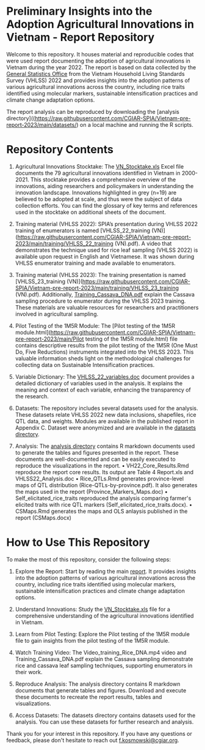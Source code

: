 # Preliminary Insights into the Adoption Agricultural Innovations in Vietnam - Report Repository

Welcome to this repository. It houses material and reproducible codes that were used report documenting the adoption of agricultural innovations in Vietnam during the year 2022. The report is based on data collected by the [General Statistics Office](https://www.gso.gov.vn/en/homepage/) from the Vietnam Household Living Standards Survey (VHLSS) 2022 and provides insights into the adoption patterns of various agricultural innovations across the country, including rice traits identified using molecular markers, sustainable intensification practices and climate change adaptation options.

The report analysis can be reproduced by downloading the [analysis directory]((https://raw.githubusercontent.com/CGIAR-SPIA/Vietnam-pre-report-2023/main/datasets/) on a local machine and running the R scripts.

# Repository Contents

1.	Agricultural Innovations Stocktake: The [VN_Stocktake.xls](https://raw.githubusercontent.com/CGIAR-SPIA/Vietnam-pre-report-2023/main/VN_Stocktake.xlsx) Excel file documents the 79 agricultural innovations identified in Vietnam in 2000-2021. This stocktake provides a comprehensive overview of the innovations, aiding researchers and policymakers in understanding the innovation landscape. Innovations highlighted in grey (n=19) are believed to be adopted at scale, and thus were the subject of data collection efforts. You can find the glossary of key terms and references used in the stocktake on additional sheets of the document.
   
2. Training material (VHLSS 2022): SPIA’s presentation during VHLSS 2022 training of enumerators is named [VHLSS_22_training (VN)](https://raw.githubusercontent.com/CGIAR-SPIA/Vietnam-pre-report-2023/main/training/VHLSS_22_training (VN).pdf). A video that demonstrates the technique used for rice leaf sampling (VHLSS 2022) is available upon request in English and Vietnamese. It was shown during VHLSS enumerator training and made available to enumerators.
   
3. Training material (VHLSS 2023): The training presentation is named [VHLSS_23_training (VN)](https://raw.githubusercontent.com/CGIAR-SPIA/Vietnam-pre-report-2023/main/training/VHLSS_23_training (VN).pdf). Additionally, [Training_Cassava_DNA.pdf](https://raw.githubusercontent.com/CGIAR-SPIA/Vietnam-pre-report-2023/main/training/Training_Cassava_DNA.pdf) explain the Cassava sampling procedure to enumerator during the VHLSS 2023 training. These materials are valuable resources for researchers and practitioners involved in agricultural sampling.
   
4. Pilot Testing of the 1M5R Module: The [Pilot testing of the 1M5R module.html](https://raw.githubusercontent.com/CGIAR-SPIA/Vietnam-pre-report-2023/main/Pilot testing of the 1M5R module.html) file contains descriptive results from the pilot testing of the 1M5R (One Must Do, Five Reductions) instruments integrated into the VHLSS 2023. This valuable information sheds light on the methodological challenges for collecting data on Sustainable Intensification practices.
   
5. Variable Dictionary: The [VHLSS_22_variables.doc](https://raw.githubusercontent.com/CGIAR-SPIA/Vietnam-pre-report-2023/main/datasets/VHLSS_22_variables.doc) document provides a detailed dictionary of variables used in the analysis. It explains the meaning and context of each variable, enhancing the transparency of the research.
   
6. Datasets: The repository includes several datasets used for the analysis. These datasets relate VHLSS 2022 new data inclusions, shapefiles, rice QTL data, and weights. Modules are available in the published report in Appendix C. Dataset were anonymized and are available in the [datasets directory](https://raw.githubusercontent.com/CGIAR-SPIA/Vietnam-pre-report-2023/main/datasets/).
    
7. Analysis: The [analysis directory](https://raw.githubusercontent.com/CGIAR-SPIA/Vietnam-pre-report-2023/main/analysis/) contains R markdown documents used to generate the tables and figures presented in the report. These documents are well-documented and can be easily executed to reproduce the visualizations in the report.
•	VH22_Core_Results.Rmd reproduce the report core results. Its output are Table 4 Report.xls and VHLSS22_Analysis.doc
•	Rice_QTLs.Rmd generates province-level maps of QTL distribution (Rice-QTLs-by-province.pdf). It also generates the maps used in the report (Province_Markers_Maps.doc)
•	Self_elicitated_rice_traits reproduced the analysis comparing farmer's elicited traits with rice QTL markers (Self_elicitated_rice_traits.docx).
•	CSMaps.Rmd generates the maps and OLS anlaysis published in the report (CSMaps.docx)

# How to Use This Repository

To make the most of this repository, consider the following steps:

1.	Explore the Report: Start by reading the main [report](). It provides insights into the adoption patterns of various agricultural innovations across the country, including rice traits identified using molecular markers, sustainable intensification practices and climate change adaptation options.
   
3.	Understand Innovations: Study the [VN_Stocktake.xls](https://raw.githubusercontent.com/CGIAR-SPIA/Vietnam-pre-report-2023/main/VN_Stocktake.xlsx) file for a comprehensive understanding of the agricultural innovations identified in Vietnam.
   
5.	Learn from Pilot Testing: Explore the Pilot testing of the 1M5R module file to gain insights from the pilot testing of the 1M5R module.
   
7.	Watch Training Video: The Video_training_Rice_DNA.mp4 video and Training_Cassava_DNA.pdf explain the Cassava sampling demonstrate rice and cassava leaf sampling techniques, supporting enumerators in their work.
   
9.	Reproduce Analysis: The analysis directory contains R markdown documents that generate tables and figures. Download and execute these documents to recreate the report results, tables and visualizations.
    
11.	Access Datasets: The datasets directory contains datasets used for the analysis. You can use these datasets for further research and analysis.
    
Thank you for your interest in this repository. If you have any questions or feedback, please don't hesitate to reach out f.kosmowski@cgiar.org.

